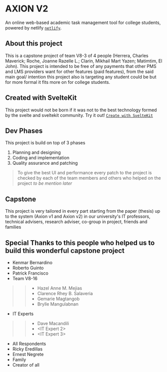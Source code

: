 # AXION V2

An online web-based academic task management tool for college students, powered by netlify [`netlify`](https://netlify.com).

## About this project

This is a capstone project of team V8-3 of 4 people (Herrera, Charles Maverick; Roche, Joanne Razelle L.; Clarin, Mikhail Mart Yazen; Matimtim, El John). This project is intended to be free of any payments that other PMS and LMS providers want for other features (paid features), from the said main goal/ intention this project also is targeting any student could be but for more formal it fits more on for college students.

## Created with SvelteKit

This project would not be born if it was not to the best technology formed by the svelte and sveltekit community. Try it out! [`Create with SvelteKit`](https://kit.svelte.dev/)

## Dev Phases

This project is build on top of 3 phases

1. Planning and designing
2. Coding and implementation
3. Quality assurance and patching

> To give the best UI and performance every patch to the project is checked by each of the team members and others who helped on the project _to be mention later_

## Capstone

This project is very tailored in every part starting from the paper (thesis) up to the system (Axion v1 and Axion v2) in our university's IT professors, technical advisers, research adviser, co-group in project, friends and families

## Special Thanks to this people who helped us to build this wonderful capstone project

- Kenmar Bernardino
- Roberto Guinto
- Patrick Francisco
- Team V8-16
> > - Hazel Anne M. Mejias
> > - Clarence Rhey B. Salaveria
> > - Gemarie Magtangob
> > - Brylle Mangulabnan
- IT Experts
> > - Dave Macandili
> > - <IT Expert 2>
> > - <IT Expert 3>
- All Respondents
- Ricky Eredillas
- Ernest Negrete
- Family
- Creator of all
